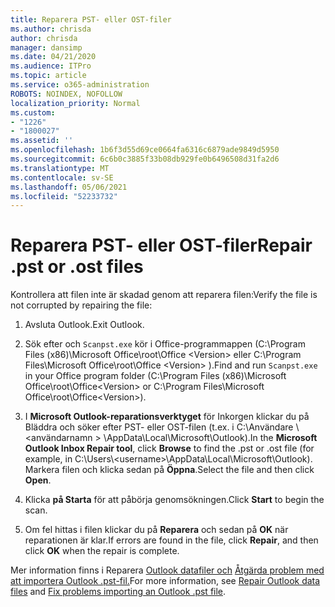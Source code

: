 ```yaml
---
title: Reparera PST- eller OST-filer
ms.author: chrisda
author: chrisda
manager: dansimp
ms.date: 04/21/2020
ms.audience: ITPro
ms.topic: article
ms.service: o365-administration
ROBOTS: NOINDEX, NOFOLLOW
localization_priority: Normal
ms.custom:
- "1226"
- "1800027"
ms.assetid: ''
ms.openlocfilehash: 1b6f3d55d69ce0664fa6316c6879ade9849d5950
ms.sourcegitcommit: 6c6b0c3885f33b08db929fe0b6496508d31fa2d6
ms.translationtype: MT
ms.contentlocale: sv-SE
ms.lasthandoff: 05/06/2021
ms.locfileid: "52233732"
---
```

# <a name="repair-pst-or-ost-files"></a><span data-ttu-id="c797f-102">Reparera PST- eller OST-filer</span><span class="sxs-lookup"><span data-stu-id="c797f-102">Repair .pst or .ost files</span></span>

<span data-ttu-id="c797f-103">Kontrollera att filen inte är skadad genom att reparera filen:</span><span class="sxs-lookup"><span data-stu-id="c797f-103">Verify the file is not corrupted by repairing the file:</span></span>

1. <span data-ttu-id="c797f-104">Avsluta Outlook.</span><span class="sxs-lookup"><span data-stu-id="c797f-104">Exit Outlook.</span></span>

2. <span data-ttu-id="c797f-105">Sök efter och `Scanpst.exe` kör i Office-programmappen (C:\Program Files (x86)\Microsoft Office\root\Office \<Version\> eller C:\Program Files\Microsoft Office\root\Office \<Version\> ).</span><span class="sxs-lookup"><span data-stu-id="c797f-105">Find and run `Scanpst.exe` in your Office program folder (C:\Program Files (x86)\Microsoft Office\root\Office\<Version\> or C:\Program Files\Microsoft Office\root\Office\<Version\>).</span></span>

3. <span data-ttu-id="c797f-106">I **Microsoft Outlook-reparationsverktyget** för  Inkorgen klickar du på Bläddra och söker efter PST- eller OST-filen (t.ex. i C:\Användare \\<användarnamn \> \AppData\Local\Microsoft\Outlook).</span><span class="sxs-lookup"><span data-stu-id="c797f-106">In the **Microsoft Outlook Inbox Repair tool**, click **Browse** to find the .pst or .ost file (for example, in C:\Users\\<username\>\AppData\Local\Microsoft\Outlook).</span></span> <span data-ttu-id="c797f-107">Markera filen och klicka sedan på **Öppna**.</span><span class="sxs-lookup"><span data-stu-id="c797f-107">Select the file and then click **Open**.</span></span>

4. <span data-ttu-id="c797f-108">Klicka **på Starta** för att påbörja genomsökningen.</span><span class="sxs-lookup"><span data-stu-id="c797f-108">Click **Start** to begin the scan.</span></span>

5. <span data-ttu-id="c797f-109">Om fel hittas i filen klickar du på **Reparera** och sedan på **OK** när reparationen är klar.</span><span class="sxs-lookup"><span data-stu-id="c797f-109">If errors are found in the file, click **Repair**, and then click **OK** when the repair is complete.</span></span>

<span data-ttu-id="c797f-110">Mer information finns i Reparera [Outlook datafiler och](https://support.office.com/article/25663bc3-11ec-4412-86c4-60458afc5253) [Åtgärda problem med att importera Outlook .pst-fil.](https://support.office.com/article/2d2e50dc-5c36-4ab2-ab50-f1be733b3d6e)</span><span class="sxs-lookup"><span data-stu-id="c797f-110">For more information, see [Repair Outlook data files](https://support.office.com/article/25663bc3-11ec-4412-86c4-60458afc5253) and [Fix problems importing an Outlook .pst file](https://support.office.com/article/2d2e50dc-5c36-4ab2-ab50-f1be733b3d6e).</span></span>
